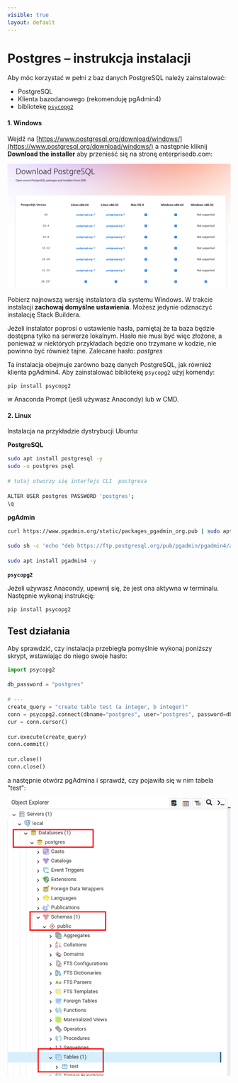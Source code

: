 ```yaml
---
visible: true
layout: default
---
```


# Postgres – instrukcja instalacji

Aby móc korzystać w pełni z baz danych PostgreSQL należy zainstalować:
- PostgreSQL
- Klienta bazodanowego (rekomenduję pgAdmin4)
- bibliotekę [`psycopg2`](https://pypi.org/project/psycopg2/)


#### 1. Windows
Wejdź na [https://www.postgresql.org/download/windows/](https://www.postgresql.org/download/windows/) a następnie kliknij **Download the installer** aby przenieść się na stronę enterprisedb.com:

![postgresql](/assets/img/instalki/postgres1.png)

Pobierz najnowszą wersję instalatora dla systemu Windows. W trakcie instalacji **zachowaj domyślne ustawienia**. Możesz jedynie odznaczyć instalację Stack Buildera.

Jeżeli instalator poprosi o ustawienie hasła, pamiętaj że ta baza będzie dostępna tylko na serwerze lokalnym. Hasło nie musi być więc złożone, a ponieważ w niektórych przykładach będzie ono trzymane w kodzie, nie powinno być również tajne. Zalecane hasło: *postgres*  

Ta instalacja obejmuje zarówno bazę danych PostgreSQL, jak również klienta pgAdmin4. Aby zainstalować bibliotekę `psycopg2` użyj komendy:

```
pip install psycopg2
```

w Anaconda Prompt (jeśli używasz Anacondy) lub w CMD.

#### 2. Linux

Instalacja na przykładzie dystrybucji Ubuntu:

**PostgreSQL**

```bash
sudo apt install postgresql -y
sudo -u postgres psql

# tutaj otworzy się interfejs CLI  postgresa

ALTER USER postgres PASSWORD 'postgres';
\q 
```

**pgAdmin**

```bash
curl https://www.pgadmin.org/static/packages_pgadmin_org.pub | sudo apt-key add

sudo sh -c 'echo "deb https://ftp.postgresql.org/pub/pgadmin/pgadmin4/apt/$(lsb_release -cs) pgadmin4 main" > /etc/apt/sources.list.d/pgadmin4.list && apt update' 

sudo apt install pgadmin4 -y
```

**`psycopg2`**

Jeżeli używasz Anacondy, upewnij się, że jest ona aktywna w terminalu. Następnie wykonaj instrukcję:
```
pip install psycopg2
```

## Test działania

Aby sprawdzić, czy instalacja przebiegła pomyślnie wykonaj poniższy skrypt, wstawiając do niego swoje hasło:

```python
import psycopg2

db_password = "postgres"

# ---
create_query = "create table test (a integer, b integer)"
conn = psycopg2.connect(dbname="postgres", user="postgres", password=db_password, host="localhost")
cur = conn.cursor()

cur.execute(create_query)
conn.commit()

cur.close()
conn.close()
```

a następnie otwórz pgAdmina i sprawdź, czy pojawiła się w nim tabela "test":

![pgadmin](/assets/img/instalki/postgres2.png)